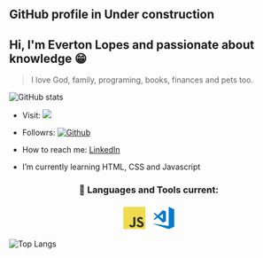 ## **GitHub profile in Under construction**

## Hi, I'm Everton Lopes and passionate about knowledge :grin:
> I love God, family, programing, books, finances and pets too.



![GitHub stats](https://github-readme-stats.vercel.app/api?username=EvertonLopes&show_icons=true&theme=tokyonight)

- Visit: ![](https://visitor-badge.laobi.icu/badge?page_id=Evertonlopes.EvertonLopes)
- Followrs: [![Github](https://img.shields.io/github/followers/EvertonLopes?label=Follow&style=social)](https://github.com/EvertonLopes)

- How to reach me: [LinkedIn](https://www.linkedin.com/in/everton-lopes-costa)
- I’m currently learning HTML, CSS and Javascript




<H3 align="center"> 🧰 Languages and Tools current:</H3>
<p align="center">
<img src="https://raw.githubusercontent.com/github/explore/80688e429a7d4ef2fca1e82350fe8e3517d3494d/topics/javascript/javascript.png" alt="Javascript" height="40" style="vertical-align:top; margin:4px">
<img src="https://raw.githubusercontent.com/github/explore/80688e429a7d4ef2fca1e82350fe8e3517d3494d/topics/visual-studio-code/visual-studio-code.png" alt="VS Code" height="40" style="vertical-align:top; margin:4px">
</p>

![Top Langs](https://github-readme-stats.vercel.app/api/top-langs/?username=EvertonLopes&theme=tokyonight)

<!--
**EvertonLopes/EvertonLopes** is a ✨ _special_ ✨ repository because its `README.md` (this file) appears on your GitHub profile.

Here are some ideas to get you started:

- 🔭 I’m currently working on ...
- 🌱 I’m currently learning ...
- 👯 I’m looking to collaborate on ...
- 🤔 I’m looking for help with ...
- 💬 Ask me about ...
- 📫 How to reach me: ...
- 😄 Pronouns: ...
- ⚡ Fun fact: ...
-->
